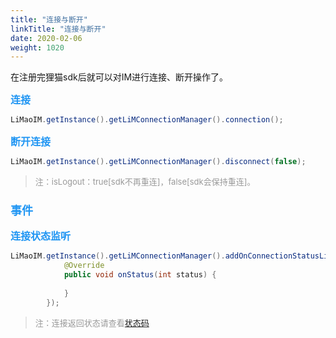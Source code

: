 ```yaml
---
title: "连接与断开"
linkTitle: "连接与断开"
date: 2020-02-06
weight: 1020
---
```

在注册完狸猫sdk后就可以对IM进行连接、断开操作了。

**<font color='#2196F3' size=3>连接</font>**
```java
LiMaoIM.getInstance().getLiMConnectionManager().connection();
```
**<font color='#2196F3' size=3>断开连接</font>**
```java
LiMaoIM.getInstance().getLiMConnectionManager().disconnect(false);
```
><font color='#999' size=2>注：isLogout：true[sdk不再重连]，false[sdk会保持重连]。</font>
### <font color='#2196F3' size=4>事件</font>
**<font color='#2196F3' size=3>连接状态监听</font>**
```java
LiMaoIM.getInstance().getLiMConnectionManager().addOnConnectionStatusListener(new IConnectionStatus() {
            @Override
            public void onStatus(int status) {
               
            }
        });
```
><font color='#999' size=2>注：连接返回状态请查看[状态码](/docs/android/status/)</font>